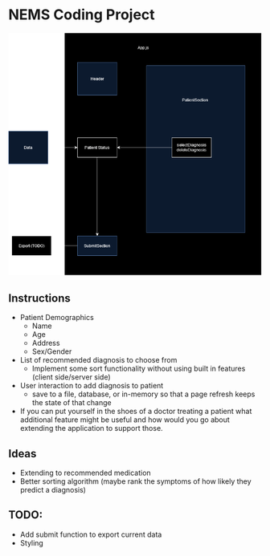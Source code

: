 # NEMS Coding Project
![Diagram](./src/images/uml.png)
## Instructions
- Patient Demographics
    - Name
    - Age
    - Address
    - Sex/Gender
- List of recommended diagnosis to choose from
    - Implement some sort functionality without using built in features (client side/server side)
- User interaction to add diagnosis to patient
    - save to a file, database, or in-memory so that a page refresh keeps the state of that change
- If you can put yourself in the shoes of a doctor treating a patient what additional feature might be useful and how would you go about extending the application to support those.

## Ideas

- Extending to recommended medication
- Better sorting algorithm (maybe rank the symptoms of how likely they predict a diagnosis)

## TODO:
- Add submit function to export current data
- Styling
